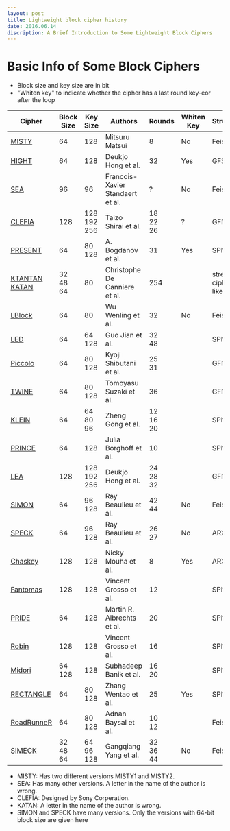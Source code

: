 ```yaml
---
layout: post
title: Lightweight block cipher history
date: 2016.06.14
discription: A Brief Introduction to Some Lightweight Block Ciphers
---
```


# Basic Info of Some Block Ciphers

* Block size and key size are in bit
* "Whiten key" to indicate whether the cipher has a last round key-eor after the loop

|   Cipher   | Block Size | Key Size |        Authors	              | Rounds        | Whiten Key | Structure | Published    |
| ---------- | ---------- |----------|-----------------------         |--------       |------------|-----------|-----------   |
| [MISTY]    |    64      |   128    |      Mitsuru Matsui            |  8            |   No       |  Feistel  |  FSE'97      |
| [HIGHT]    |    64      |   128    |      Deukjo Hong et al.        |  32           |   Yes      |  GFS      |  CHES'06     |
| [SEA]      |    96      |   96     |Francois-Xavier Standaert et al.|  ?            |   No       |  Feistel  |  SCRAA'06    |
| [CLEFIA]   |    128     |128<br>192<br>256|   Taizo Shirai et al.   |18<br>22<br>26 |   ?        |  GFN      |  FSE'07      |
| [PRESENT]  |    64      | 80<br>128|   A. Bogdanov et al.           |  31           |   Yes      |  SPN      |  CHES'07     |
| [KTANTAN]<br>[KATAN]| 32<br>48<br>64 | 80 | Christophe De Canniere et al. | 254     |          |stream cipher like |CHES'09 |
| [LBlock]   |    64      | 80       |      Wu Wenling et al.         |  32           |   No       |  Feistel  |  ACNS'11     |
| [LED]      |    64      | 64<br>128|      Guo Jian et al.           |  32<br>48     |            |  SPN      |  CHES'11     |
| [Piccolo]  |    64      | 80<br>128|      Kyoji Shibutani et al.    |  25<br>31     |            |  GFN      |  CHES'11     |
| [TWINE]    |    64      | 80<br>128|      Tomoyasu Suzaki et al.    |  36           |            |  GFN      |Workshop on LC'11|
| [KLEIN]    |    64 | 64<br>80<br>96|      Zheng Gong et al.         | 12<br>16<br>20|            |  SPN      |  SaP'12      |
| [PRINCE]   |    64      |   128    |      Julia Borghoff et al.     |  10           |            |  SPN      |ASIACRYPT'12  |
| [LEA]      | 128| 128<br>192<br>256|      Deukjo Hong et al.        | 24<br>28<br>32|            |  GFN      |  WISA'13     |
| [SIMON]    | 64         |96<br>128 |      Ray Beaulieu et al.       | 42<br>44      |   No       |  Feistel  |eprint.eacr'13|
| [SPECK]    | 64         |96<br>128 |      Ray Beaulieu et al.       | 26<br>27      |   No       |  ARX      |eprint.eacr'13|
| [Chaskey]  | 128        |  128     |      Nicky Mouha et al.        | 8             |   Yes      |  ARX      |  SAC'14      |
| [Fantomas] | 128        |  128     |      Vincent Grosso et al.     | 12            |            |  SPN      |  FSE'14      |
| [PRIDE]    | 64         | 128      |      Martin R. Albrechts et al.| 20            |            |  SPN      |  CRYPTO'14   |
| [Robin]    | 128        | 128      |      Vincent Grosso et al.     | 16            |            |  SPN      |  FSE'14      |
| [Midori]   | 64<br>128  | 128      |      Subhadeep Banik et al.    | 16<br>20      |            |  SPN      |Asiacrypt'15  |
| [RECTANGLE]| 64         | 80<br>128|      Zhang Wentao et al.       | 25            |   Yes      |  SPN      |sci China'15  |
|[RoadRunneR]| 64         | 80<br>128|      Adnan Baysal et al.       | 10<br>12      |            |  Feistel  |  LightSec'15 |
| [SIMECK]   |32<br>48<br>64 | 64<br>96<br>128 | Gangqiang Yang et al.|32<br>36<br>44 |   No       |  Feistel  |  CHES'15     |

<!-- mCrypton, Mysterion, PrintCipher, XTEA, Zorro, MIBS, TEA -->
* MISTY: Has two different versions MISTY1 and MISTY2.
* SEA: Has many other versions. A letter in the name of the author is wrong.
* CLEFIA: Designed by Sony Corperation.
* KATAN: A letter in the name of the author is wrong.
* SIMON and SPECK have many versions. Only the versions with 64-bit block size are given here

[//]: #

  [MISTY]: <http://dx.doi.org/10.1007/BFb0052334>
  [HIGHT]: <https://www.iacr.org/archive/ches2006/04/04.pdf>
  [SEA]: <http://dx.doi.org/10.1007/11733447_16>
  [CLEFIA]: <http://dx.doi.org/10.1007/978-3-540-74619-5_12>
  [PRESENT]: <https://www.iacr.org/archive/ches2007/47270450/47270450.pdf>
  [KTANTAN]: <http://dx.doi.org/10.1007/978-3-642-04138-9_20>
  [KATAN]: <http://dx.doi.org/10.1007/978-3-642-04138-9_20>
  [LBlock]: <https://eprint.iacr.org/2011/345.pdf>
  [LED]: <https://eprint.iacr.org/2012/600.pdf>
  [Piccolo]: <http://www.iacr.org/archive/ches2011/69170343/69170343.pdf>
  [TWINE]: <http://jpn.nec.com/rd/crl/code/research/image/twine_SAC_full_v5.pdf>
  [KLEIN]: <http://doc.utwente.nl/73129/1/The_KLEIN_Block_Cipher.pdf>
  [PRINCE]: <https://eprint.iacr.org/2014/453.pdf>
  [LEA]: <http://seed.kisa.or.kr/html/egovframework/iwt/ds/ko/ref/LEA%20A%20128-Bit%20Block%20Cipher%20for%20Fast%20Encryption%20on%20Common%20Processors-English.pdf>
  [SIMON]: <https://eprint.iacr.org/2013/404.pdf>
  [SPECK]: <https://eprint.iacr.org/2013/404.pdf>
  [Chaskey]: <https://eprint.iacr.org/2014/386.pdf>
  [PRIDE]: <https://eprint.iacr.org/2014/453.pdf>
  [Midori]: <https://eprint.iacr.org/2015/1142.pdf>
  [RECTANGLE]: <https://eprint.iacr.org/2014/084.pdf>
  [RoadRunneR]: <http://dx.doi.org/10.1007/978-3-319-29078-2_4>
  [SIMECK]: <https://eprint.iacr.org/2015/612>
  [Fantomas]: <http://dx.doi.org/10.1007/978-3-662-46706-0_2>
  [Robin]: <http://dx.doi.org/10.1007/978-3-662-46706-0_2>
